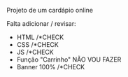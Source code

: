 Projeto de um cardápio online

Falta adicionar / revisar:
- HTML /*CHECK
- CSS /*CHECK
- JS /*CHECK
- Função "Carrinho" NÃO VOU FAZER
- Banner 100% /*CHECK
